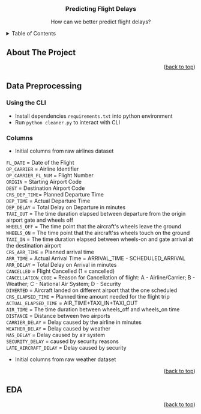 <div id="top"></div>

<!-- PROJECT LOGO -->
<br />
<div align="center">
  <h3 align="center">Predicting Flight Delays</h3>

  <p align="center">
    How can we better predict flight delays?
  </p>
</div>



<!-- TABLE OF CONTENTS -->
<details>
  <summary>Table of Contents</summary>
  <ol>
    <li>
      <a href="#about-the-project">About The Project</a>
      <ul>
        <li><a href="#built-with">Built With</a></li>
      </ul>
    </li>
    <li>
      <a href="#getting-started">Getting Started</a>
      <ul>
        <li><a href="#prerequisites">Prerequisites</a></li>
        <li><a href="#installation">Installation</a></li>
      </ul>
    </li>
    <li><a href="#usage">Usage</a></li>
    <li><a href="#roadmap">Roadmap</a></li>
    <li><a href="#contributing">Contributing</a></li>
    <li><a href="#license">License</a></li>
    <li><a href="#contact">Contact</a></li>
    <li><a href="#acknowledgments">Acknowledgments</a></li>
  </ol>
</details>


## About The Project


<p align="right">(<a href="#top">back to top</a>)</p>


## Data Preprocessing

### Using the CLI
* Install dependencies `requirements.txt` into python environment
* Run `python cleaner.py` to interact with CLI

### Columns
* Initial columns from raw airlines dataset

`FL_DATE` = Date of the Flight<br>
`OP_CARRIER` = Airline Identifier<br>
`OP_CARRIER_FL_NUM` = Flight Number<br>
`ORIGIN` = Starting Airport Code<br>
`DEST` = Destination Airport Code<br>
`CRS_DEP_TIME`= Planned Departure Time<br>
`DEP_TIME` = Actual Departure Time<br>
`DEP_DELAY` = Total Delay on Departure in minutes<br>
`TAXI_OUT` = The time duration elapsed between departure from the origin airport gate and wheels off<br>
`WHEELS_OFF` = The time point that the aircraft's wheels leave the ground<br>
`WHEELS_ON` = The time point that the aircraft'ss wheels touch on the ground<br>
`TAXI_IN` = The time duration elapsed between wheels-on and gate arrival at the destination airport<br>
`CRS_ARR_TIME` = Planned arrival time<br>
`ARR_TIME` = Actual Arrival Time = ARRIVAL_TIME - SCHEDULED_ARRIVAL<br>
`ARR_DELAY` = Total Delay on Arrival in minutes<br>
`CANCELLED` = Flight Cancelled (1 = cancelled)<br>
`CANCELLATION_CODE` = Reason for Cancellation of flight: A - Airline/Carrier; B - Weather; C - National Air System; D - Security<br>
`DIVERTED` = Aircraft landed on different airport that the one scheduled<br>
`CRS_ELAPSED_TIME` = Planned time amount needed for the flight trip<br>
`ACTUAL_ELAPSED_TIME` = AIR_TIME+TAXI_IN+TAXI_OUT<br>
`AIR_TIME` = The time duration between wheels_off and wheels_on time<br>
`DISTANCE` = Distance between two airports<br>
`CARRIER_DELAY` = Delay caused by the airline in minutes<br>
`WEATHER_DELAY` = Delay caused by weather<br>
`NAS_DELAY` = Delay caused by air system<br>
`SECURITY_DELAY` = caused by security reasons<br>
`LATE_AIRCRAFT_DELAY` = Delay caused by security<br>

* Initial columns from raw weather dataset

<p align="right">(<a href="#top">back to top</a>)</p>


## EDA


<p align="right">(<a href="#top">back to top</a>)</p>
